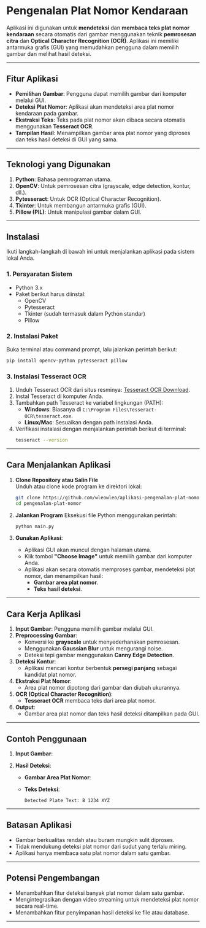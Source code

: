 # **Pengenalan Plat Nomor Kendaraan**

Aplikasi ini digunakan untuk **mendeteksi** dan **membaca teks plat nomor kendaraan** secara otomatis dari gambar menggunakan teknik **pemrosesan citra** dan **Optical Character Recognition (OCR)**. Aplikasi ini memiliki antarmuka grafis (GUI) yang memudahkan pengguna dalam memilih gambar dan melihat hasil deteksi.

---

## **Fitur Aplikasi**

- **Pemilihan Gambar**: Pengguna dapat memilih gambar dari komputer melalui GUI.
- **Deteksi Plat Nomor**: Aplikasi akan mendeteksi area plat nomor kendaraan pada gambar.
- **Ekstraksi Teks**: Teks pada plat nomor akan dibaca secara otomatis menggunakan **Tesseract OCR**.
- **Tampilan Hasil**: Menampilkan gambar area plat nomor yang diproses dan teks hasil deteksi di GUI yang sama.

---

## **Teknologi yang Digunakan**

1. **Python**: Bahasa pemrograman utama.
2. **OpenCV**: Untuk pemrosesan citra (grayscale, edge detection, kontur, dll.).
3. **Pytesseract**: Untuk OCR (Optical Character Recognition).
4. **Tkinter**: Untuk membangun antarmuka grafis (GUI).
5. **Pillow (PIL)**: Untuk manipulasi gambar dalam GUI.

---

## **Instalasi**

Ikuti langkah-langkah di bawah ini untuk menjalankan aplikasi pada sistem lokal Anda.

### **1. Persyaratan Sistem**

- Python 3.x
- Paket berikut harus diinstal:
  - OpenCV
  - Pytesseract
  - Tkinter (sudah termasuk dalam Python standar)
  - Pillow

### **2. Instalasi Paket**

Buka terminal atau command prompt, lalu jalankan perintah berikut:

```bash
pip install opencv-python pytesseract pillow
```

### **3. Instalasi Tesseract OCR**

1. Unduh Tesseract OCR dari situs resminya: [Tesseract OCR Download](https://github.com/tesseract-ocr/tesseract).
2. Instal Tesseract di komputer Anda.
3. Tambahkan path Tesseract ke variabel lingkungan (PATH):
   - **Windows**: Biasanya di `C:\Program Files\Tesseract-OCR\tesseract.exe`.
   - **Linux/Mac**: Sesuaikan dengan path instalasi Anda.
4. Verifikasi instalasi dengan menjalankan perintah berikut di terminal:
   ```bash
   tesseract --version
   ```

---

## **Cara Menjalankan Aplikasi**

1. **Clone Repository atau Salin File**\
   Unduh atau clone kode program ke direktori lokal:

   ```bash
   git clone https://github.com/wleowleo/aplikasi-pengenalan-plat-nomor.git
   cd pengenalan-plat-nomor
   ```

2. **Jalankan Program**
   Eksekusi file Python menggunakan perintah:

   ```bash
   python main.py
   ```

3. **Gunakan Aplikasi**:

   - Aplikasi GUI akan muncul dengan halaman utama.
   - Klik tombol **"Choose Image"** untuk memilih gambar dari komputer Anda.
   - Aplikasi akan secara otomatis memproses gambar, mendeteksi plat nomor, dan menampilkan hasil:
     - **Gambar area plat nomor**.
     - **Teks hasil deteksi**.

---

## **Cara Kerja Aplikasi**

1. **Input Gambar**: Pengguna memilih gambar melalui GUI.
2. **Preprocessing Gambar**:
   - Konversi ke **grayscale** untuk menyederhanakan pemrosesan.
   - Menggunakan **Gaussian Blur** untuk mengurangi noise.
   - Deteksi tepi gambar menggunakan **Canny Edge Detection**.
3. **Deteksi Kontur**:
   - Aplikasi mencari kontur berbentuk **persegi panjang** sebagai kandidat plat nomor.
4. **Ekstraksi Plat Nomor**:
   - Area plat nomor dipotong dari gambar dan diubah ukurannya.
5. **OCR (Optical Character Recognition)**:
   - **Tesseract OCR** membaca teks dari area plat nomor.
6. **Output**:
   - Gambar area plat nomor dan teks hasil deteksi ditampilkan pada GUI.

---

## **Contoh Penggunaan**

1. **Input Gambar**:

2. **Hasil Deteksi**:

   - **Gambar Area Plat Nomor**:

   - **Teks Deteksi**:

     ```
     Detected Plate Text: B 1234 XYZ
     ```

---

## **Batasan Aplikasi**

- Gambar berkualitas rendah atau buram mungkin sulit diproses.
- Tidak mendukung deteksi plat nomor dari sudut yang terlalu miring.
- Aplikasi hanya membaca satu plat nomor dalam satu gambar.

---

## **Potensi Pengembangan**

- Menambahkan fitur deteksi banyak plat nomor dalam satu gambar.
- Mengintegrasikan dengan video streaming untuk mendeteksi plat nomor secara real-time.
- Menambahkan fitur penyimpanan hasil deteksi ke file atau database.

---

##
